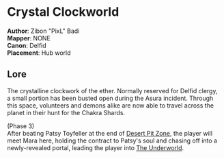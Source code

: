 # Crystal Clockworld

**Author**: Zibon "PixL" Badi  
**Mapper**: NONE  
**Canon**: Delfid  
**Placement**: Hub world

## Lore

The crystalline clockwork of the ether. Normally reserved for Delfid
clergy, a small portion has been busted open during the Asura incident.
Through this space, volunteers and demons alike are now able to travel
across the planet in their hunt for the Chakra Shards.

(Phase 3)  
After beating Patsy Toyfeller at the end of [Desert Pit Zone], the player
will meet Mara here, holding the contract to Patsy's soul and chasing off
into a newly-revealed portal, leading the player into [The Underworld].

[Desert Pit Zone]: <dpz-desert-pit.md>
[The Underworld]: <uw-underworld.md>

